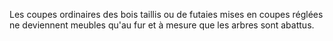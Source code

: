   
 Les coupes ordinaires des bois taillis ou de futaies mises en coupes réglées ne deviennent meubles qu'au fur et à mesure que les arbres sont abattus.  

  
